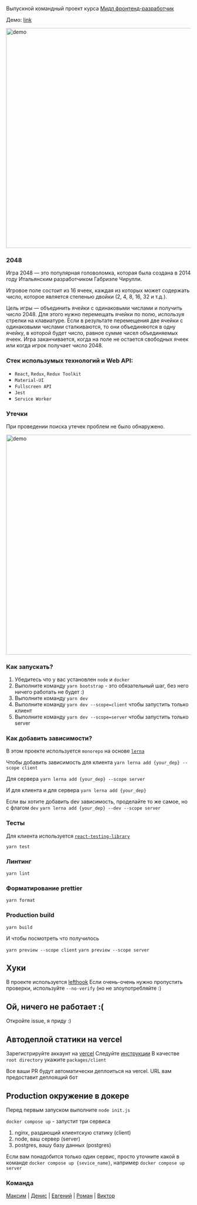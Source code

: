 Выпускной командный проект курса [Мидл фронтенд-разработчик](https://practicum.yandex.ru/middle-frontend/)

Демо: [link](https://praktikum-client-git-test-game-boorav4ik.vercel.app/)


<img src="https://sun9-51.userapi.com/impg/ptjlJeNim2Jo464ZXOUdzDM4pO_urWca9wuYTQ/314dvJCtx5s.jpg?size=1280x740&quality=96&sign=dafb64a52a0605ec1eedc13146500e32&type=album" alt="demo" style="width: 600px;"/>


### 2048
Игра 2048 — это популярная головоломка, которая была создана в 2014 году Итальянским разработчиком Габриэле Чирулли.

Игровое поле состоит из 16 ячеек, каждая из которых может содержать число, которое является степенью двойки (2, 4, 8, 16, 32 и т.д.).

Цель игры — объединить ячейки с одинаковыми числами и получить число 2048. Для этого нужно перемещать ячейки по полю, используя стрелки на клавиатуре. Если в результате перемещения две ячейки с одинаковыми числами сталкиваются, то они объединяются в одну ячейку, в которой будет число, равное сумме чисел объединяемых ячеек. Игра заканчивается, когда на поле не остается свободных ячеек или когда игрок получает число 2048.

### Стек использумых технологий и Web API:
- `React`, `Redux`, `Redux Toolkit`
- `Material-UI`
- `Fullscreen API`
- `Jest`
- `Service Worker`

### Утечки

При проведении поиска утечек проблем не было обнаружено.

<img src="https://sun9-3.userapi.com/impg/63QaKasXZXhSTGADtn9QjqBe0tZ6qaekJlorKQ/zSxvKo8Ij04.jpg?size=1280x800&quality=96&sign=d449f42c6bd0e33781178b00b8ab1136&type=album" alt="demo" style="width: 600px;"/>




### Как запускать?

1. Убедитесь что у вас установлен `node` и `docker`
2. Выполните команду `yarn bootstrap` - это обязательный шаг, без него ничего работать не будет :)
3. Выполните команду `yarn dev`
3. Выполните команду `yarn dev --scope=client` чтобы запустить только клиент
4. Выполните команду `yarn dev --scope=server` чтобы запустить только server


### Как добавить зависимости?
В этом проекте используется `monorepo` на основе [`lerna`](https://github.com/lerna/lerna)

Чтобы добавить зависимость для клиента 
```yarn lerna add {your_dep} --scope client```

Для сервера
```yarn lerna add {your_dep} --scope server```

И для клиента и для сервера
```yarn lerna add {your_dep}```


Если вы хотите добавить dev зависимость, проделайте то же самое, но с флагом `dev`
```yarn lerna add {your_dep} --dev --scope server```


### Тесты

Для клиента используется [`react-testing-library`](https://testing-library.com/docs/react-testing-library/intro/)

```yarn test```

### Линтинг

```yarn lint```

### Форматирование prettier

```yarn format```

### Production build

```yarn build```

И чтобы посмотреть что получилось


`yarn preview --scope client`
`yarn preview --scope server`

## Хуки
В проекте используется [lefthook](https://github.com/evilmartians/lefthook)
Если очень-очень нужно пропустить проверки, используйте `--no-verify` (но не злоупотребляйте :)

## Ой, ничего не работает :(

Откройте issue, я приду :)

## Автодеплой статики на vercel
Зарегистрируйте аккаунт на [vercel](https://vercel.com/)
Следуйте [инструкции](https://vitejs.dev/guide/static-deploy.html#vercel-for-git)
В качестве `root directory` укажите `packages/client`

Все ваши PR будут автоматически деплоиться на vercel. URL вам предоставит деплоящий бот

## Production окружение в докере
Перед первым запуском выполните `node init.js`


`docker compose up` - запустит три сервиса
1. nginx, раздающий клиентскую статику (client)
2. node, ваш сервер (server)
3. postgres, вашу базу данных (postgres)

Если вам понадобится только один сервис, просто уточните какой в команде
`docker compose up {sevice_name}`, например `docker compose up server`

### Команда

[Максим](https://github.com/boorav4ik) | [Денис](https://github.com/tayru) |  [Евгений](https://github.com/LapEv) |  [Роман](https://github.com/Replicatus) |  [Виктор](https://github.com/viktor-nonjme)